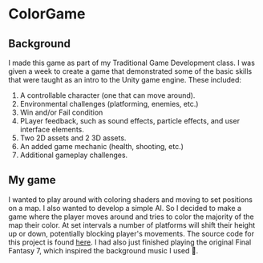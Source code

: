 # ColorGame

## Background

I made this game as part of my Traditional Game Development class. I was given a week to create a game that demonstrated some of the basic skills that were taught as an intro to the Unity game engine. These included:

  1. A controllable character (one that can move around).
  2. Environmental challenges (platforming, enemies, etc.)
  3. Win and/or Fail condition
  4. PLayer feedback, such as sound effects, particle effects, and user interface elements.
  5. Two 2D assets and 2 3D assets. 
  6. An added game mechanic (health, shooting, etc.)
  7. Additional gameplay challenges.
  
## My game

I wanted to play around with coloring shaders and moving to set positions on a map. I also wanted to develop a simple AI. So I decided to make a game where the player moves around and tries to color the majority of the map their color. At set intervals a number of platforms will shift their height up or down, potentially blocking player's movements.
The source code for this project is found [here](https://github.com/Thom-Roberts/3710SoloGame). I had also just finished playing the original Final Fantasy 7, which inspired the background music I used 🙂.
